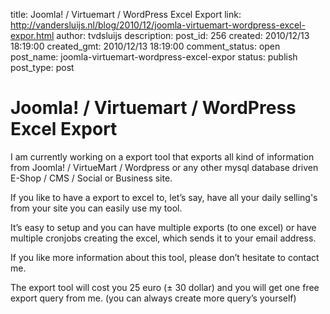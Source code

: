 title: Joomla! / Virtuemart / WordPress Excel Export
link: http://vandersluijs.nl/blog/2010/12/joomla-virtuemart-wordpress-excel-expor.html
author: tvdsluijs
description: 
post_id: 256
created: 2010/12/13 18:19:00
created_gmt: 2010/12/13 18:19:00
comment_status: open
post_name: joomla-virtuemart-wordpress-excel-expor
status: publish
post_type: post

# Joomla! / Virtuemart / WordPress Excel Export

I am currently working on a export tool that exports all kind of information from Joomla! / VirtueMart / Wordpress or any other mysql database driven E-Shop / CMS / Social or Business site.  
  
If you like to have a export to excel to, let’s say, have all your daily selling's from your site you can easily use my tool.  
  
It’s easy to setup and you can have multiple exports (to one excel) or have multiple cronjobs creating the excel, which sends it to your email address.  
  
If you like more information about this tool, please don’t hesitate to contact me.  
  
The export tool will cost you 25 euro (± 30 dollar) and you will get one free export query from me. (you can always create more query’s yourself)